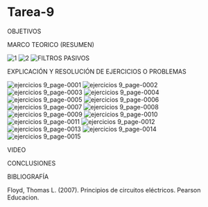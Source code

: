 # Tarea-9

OBJETIVOS

MARCO TEORICO (RESUMEN)

![1](https://user-images.githubusercontent.com/116812951/221338770-38e8e850-cd1a-4aaa-a7a0-c5372344b0a8.png)
![2](https://user-images.githubusercontent.com/116812951/221338781-39eb0524-e4ea-4368-b655-242b0e339261.png)
![FILTROS PASIVOS](https://user-images.githubusercontent.com/116812951/221338811-d3b3c7ed-c31a-4488-bbb1-bf5eff14650c.png)

EXPLICACIÓN Y RESOLUCIÓN DE EJERCICIOS O PROBLEMAS

![ejercicios 9_page-0001](https://user-images.githubusercontent.com/116812951/221339211-520fd6ad-daa2-4e54-85ab-656be0dcf48c.jpg)
![ejercicios 9_page-0002](https://user-images.githubusercontent.com/116812951/221339217-f2751e4e-5c1b-49d6-a792-4a575f61c63e.jpg)
![ejercicios 9_page-0003](https://user-images.githubusercontent.com/116812951/221339223-4de2e757-f614-4202-9b6f-4906c6fec067.jpg)
![ejercicios 9_page-0004](https://user-images.githubusercontent.com/116812951/221339230-a45b7c4b-7c64-4d00-bddc-8ba02b60c3bf.jpg)
![ejercicios 9_page-0005](https://user-images.githubusercontent.com/116812951/221339242-d3284f12-0ad0-4c5d-8108-bebda84b1d7f.jpg)
![ejercicios 9_page-0006](https://user-images.githubusercontent.com/116812951/221339246-91c2a8e4-1b5d-4d1c-a58b-a508d15a04e3.jpg)
![ejercicios 9_page-0007](https://user-images.githubusercontent.com/116812951/221339255-53bcddb1-6730-49cd-ba63-fe6e3c0ac651.jpg)
![ejercicios 9_page-0008](https://user-images.githubusercontent.com/116812951/221339262-66d900c9-c508-44b1-812e-a340b9884750.jpg)
![ejercicios 9_page-0009](https://user-images.githubusercontent.com/116812951/221339265-96055568-014d-45fd-afeb-a0f1cceb7922.jpg)
![ejercicios 9_page-0010](https://user-images.githubusercontent.com/116812951/221339273-b71441d7-6808-4978-99b3-54586af7c412.jpg)
![ejercicios 9_page-0011](https://user-images.githubusercontent.com/116812951/221339278-b9d4a529-477b-4bc0-9560-32c5fa067951.jpg)
![ejercicios 9_page-0012](https://user-images.githubusercontent.com/116812951/221339292-10baa9ca-5b1d-4c51-bacc-9c7f1144947a.jpg)
![ejercicios 9_page-0013](https://user-images.githubusercontent.com/116812951/221339297-a3857161-dc14-464c-bf74-c2d6c6f2d7e0.jpg)
![ejercicios 9_page-0014](https://user-images.githubusercontent.com/116812951/221339303-5d0dd219-d04f-487f-88dc-608056ea07e0.jpg)
![ejercicios 9_page-0015](https://user-images.githubusercontent.com/116812951/221339312-1f67d645-bd94-4d9a-9044-bdc3332d6fe0.jpg)

VIDEO

CONCLUSIONES

BIBLIOGRAFÍA

Floyd, Thomas L. (2007). Principios de circuitos eléctricos. Pearson Educacion.
